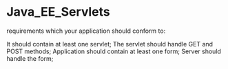 # Java_EE_Servlets

requirements which your application should conform to:

It should contain at least one servlet; 
The servlet should handle GET and POST methods; 
Application should contain at least one form; 
Server should handle the form; 
